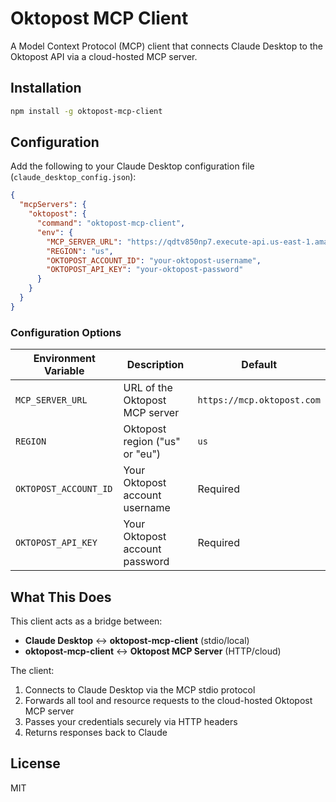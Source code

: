 # Oktopost MCP Client

A Model Context Protocol (MCP) client that connects Claude Desktop to the Oktopost API via a cloud-hosted MCP server.

## Installation

```bash
npm install -g oktopost-mcp-client
```

## Configuration

Add the following to your Claude Desktop configuration file (`claude_desktop_config.json`):

```json
{
  "mcpServers": {
    "oktopost": {
      "command": "oktopost-mcp-client",
      "env": {
        "MCP_SERVER_URL": "https://qdtv850np7.execute-api.us-east-1.amazonaws.com/",
        "REGION": "us",
        "OKTOPOST_ACCOUNT_ID": "your-oktopost-username",
        "OKTOPOST_API_KEY": "your-oktopost-password"
      }
    }
  }
}
```

### Configuration Options

| Environment Variable | Description | Default |
|---------------------|-------------|---------|
| `MCP_SERVER_URL` | URL of the Oktopost MCP server | `https://mcp.oktopost.com` |
| `REGION` | Oktopost region ("us" or "eu") | `us` |
| `OKTOPOST_ACCOUNT_ID` | Your Oktopost account username | Required |
| `OKTOPOST_API_KEY` | Your Oktopost account password | Required |

## What This Does

This client acts as a bridge between:
- **Claude Desktop** ↔ **oktopost-mcp-client** (stdio/local)
- **oktopost-mcp-client** ↔ **Oktopost MCP Server** (HTTP/cloud)

The client:
1. Connects to Claude Desktop via the MCP stdio protocol
2. Forwards all tool and resource requests to the cloud-hosted Oktopost MCP server
3. Passes your credentials securely via HTTP headers
4. Returns responses back to Claude


## License

MIT